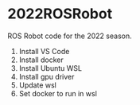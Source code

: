 # 2022ROSRobot
ROS Robot code for the 2022 season. 

1. Install VS Code
2. Install docker
5. Install Ubuntu WSL
3. Install gpu driver
4. Update wsl
5. Set docker to run in wsl